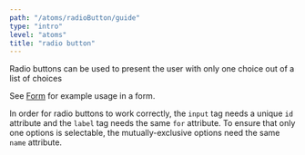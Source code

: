 ```yaml
---
path: "/atoms/radioButton/guide"
type: "intro"
level: "atoms"
title: "radio button"
---
```


Radio buttons can be used to present the user with only one choice out of a list of choices

See [Form](/organisms/form/guide) for example usage in a form.

<div class="frontend-kit__notification a-notification -warning"><i class="a-ui-icon a-ui-icon--ui-ic-warning"></i><div class="a-notification__content">
    In order for radio buttons to work correctly, the <code>input</code> tag needs a unique <code>id</code> attribute and the <code>label</code> tag needs the same <code>for</code> attribute. To ensure that only one options is selectable, the mutually-exclusive options need the same <code>name</code> attribute.
</div></div>
